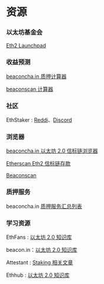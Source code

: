 # 资源

### 以太坊基金会

[Eth2 Launchpad](https://launchpad.ethereum.org/)

### 收益预测

[beaconcha.in 质押计算器](https://beaconcha.in/calculator)

[beaconscan 计算器](https://beaconscan.com/staking-calculator)

### 社区

EthStaker : [Reddi](https://www.reddit.com/r/ethstaker/)、[Discord](https://discord.com/invite/6fJw9qG)

### 浏览器

[beaconcha.in 以太坊 2.0 信标链浏览器](https://beaconcha.in/)

[Etherscan Eth2 信标链存款](https://cn.etherscan.com/txsBeaconDeposit)

[Beaconscan](https://beaconscan.com/)

### 质押服务

beaconcha.in [质押服务汇总列表](https://beaconcha.in/stakingServices)

### 学习资源

EthFans : [以太坊 2.0 知识库 ](https://ethfans.org/wikis/Home#%E4%BB%A5%E5%A4%AA%E5%9D%8A-2-0)

beacon.in：[以太坊 2.0 知识库](https://kb.beaconcha.in/)

Attestant : [Staking 相关文章](https://www.attestant.io/posts/)

Ethhub : [以太坊 2.0 知识库](https://docs.ethhub.io/ethereum-roadmap/ethereum-2.0/eth-2.0-phases/)





### 





